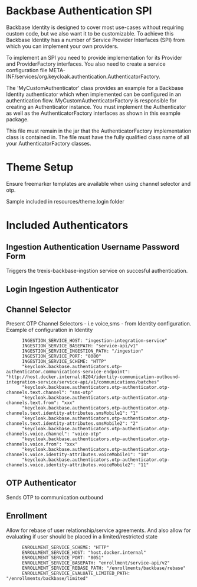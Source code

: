 # Backbase Authentication SPI

Backbase Identity is designed to cover most use-cases without requiring custom code, but we also want it to be customizable.
To achieve this Backbase Identity has a number of Service Provider Interfaces (SPI) from which you can implement your
own providers.


To implement an SPI you need to provide implementation for its Provider and ProviderFactory interfaces.
You also need to create a service configuration file META-INF/services/org.keycloak.authentication.AuthenticatorFactory.

The 'MyCustomAuthenticator' class provides an example for a Backbase Identity authenticator which when implemented can be configured in an authentication flow. 
MyCustomAuthenticatorFactory is responsible for creating an Authenticator instance.
You must implement the Authenticator as well as the AuthenticatorFactory interfaces as shown in this example package.


This file must remain in the jar that the AuthenticatorFactory implementation class is contained in.
The file must have the fully qualified class name of all your AuthenticatorFactory classes.

# Theme Setup
Ensure freemarker templates are available when using channel selector and otp.

Sample included in resources/theme.login folder

# Included Authenticators
## Ingestion Authentication Username Password Form
Triggers the trexis-backbase-ingstion service on succesful authentication.
## Login Ingestion Authenticator
## Channel Selector
Present OTP Channel Selectors - i.e voice,sms -  from Identity configuration. Example of configuration in Identity

```
      INGESTION_SERVICE_HOST: "ingestion-integration-service"
      INGESTION_SERVICE_BASEPATH: "service-api/v1"
      INGESTION_SERVICE_INGESTION_PATH: "/ingestion"
      INGESTION_SERVICE_PORT: "8080"
      INGESTION_SERVICE_SCHEME: "HTTP"
      "keycloak.backbase.authenticators.otp-authenticator.communications-service-endpoint": "http://host.docker.internal:8204/identity-communication-outbound-integration-service/service-api/v1/communications/batches"
      "keycloak.backbase.authenticators.otp-authenticator.otp-channels.text.channel": "sms-otp"
      "keycloak.backbase.authenticators.otp-authenticator.otp-channels.text.from": "xxx"
      "keycloak.backbase.authenticators.otp-authenticator.otp-channels.text.identity-attributes.smsMobile1": "1"
      "keycloak.backbase.authenticators.otp-authenticator.otp-channels.text.identity-attributes.smsMobile2": "2"
      "keycloak.backbase.authenticators.otp-authenticator.otp-channels.voice.channel": "voice-otp"
      "keycloak.backbase.authenticators.otp-authenticator.otp-channels.voice.from": "xxx"
      "keycloak.backbase.authenticators.otp-authenticator.otp-channels.voice.identity-attributes.voiceMobile1": "10"
      "keycloak.backbase.authenticators.otp-authenticator.otp-channels.voice.identity-attributes.voiceMobile2": "11"
```
## OTP Authenticator
Sends OTP to communication outbound

## Enrollment
Allow for rebase of user relationship/service agreements.  And also allow for evaluating if user should be placed in a limited/restricted state
```
      ENROLLMENT_SERVICE_SCHEME: "HTTP"
      ENROLLMENT_SERVICE_HOST: "host.docker.internal"
      ENROLLMENT_SERVICE_PORT: "8051"
      ENROLLMENT_SERVICE_BASEPATH: "enrollment/service-api/v2"
      ENROLLMENT_SERVICE_REBASE_PATH: "/enrollments/backbase/rebase"
      ENROLLMENT_SERVICE_EVALUATE_LIMITED_PATH: "/enrollments/backbase/limited"
```
